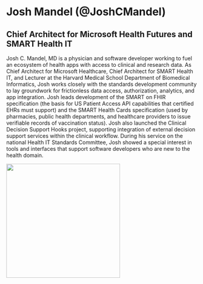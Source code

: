# Josh Mandel (@JoshCMandel)
## Chief Architect for Microsoft Health Futures and SMART Health IT

Josh C. Mandel, MD is a physician and software developer working to fuel an ecosystem of health apps with access to clinical and research data. As Chief Architect for Microsoft Healthcare, Chief Architect for SMART Health IT, and Lecturer at the Harvard Medical School Department of Biomedical Informatics, Josh works closely with the standards development community to lay groundwork for frictionless data access, authorization, analytics, and app integration. Josh leads development of the SMART on FHIR specification (the basis for US Patient Access API capabilities that certified EHRs must support) and the SMART Health Cards specification (used by pharmacies, public health departments, and healthcare providers to issue verifiable records of vaccination status). Josh also launched the Clinical Decision Support Hooks project, supporting integration of external decision support services within the clinical workflow. During his service on the national Health IT Standards Committee, Josh showed a special interest in tools and interfaces that support software developers who are new to the health domain.

<img src="josh_mandel_rectangle.jpg" width="300" />
